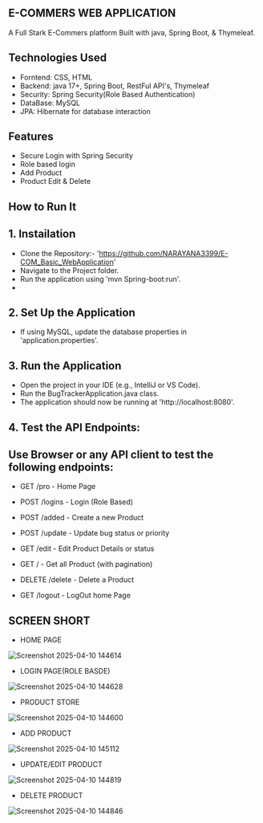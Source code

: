 ## E-COMMERS WEB APPLICATION

A Full Stark E-Commers platform Built with java, Spring Boot, & Thymeleaf.

## Technologies Used
* Forntend: CSS, HTML
* Backend: java 17+, Spring Boot, RestFul API's, Thymeleaf
* Security: Spring Security(Role Based Authentication)
* DataBase: MySQL
* JPA: Hibernate for database interaction

## Features
* Secure Login with Spring Security
* Role based login
* Add Product
* Product Edit & Delete

## How to Run It

## 1. Instailation
  
* Clone the Repository:- 'https://github.com/NARAYANA3399/E-COM_Basic_WebApplication'
* Navigate to the Project folder.
* Run the application using 'mvn Spring-boot:run'.
* 
## 2. Set Up the Application
  
* If using MySQL, update the database properties in 'application.properties'.
  
## 3. Run the Application
  
* Open the project in your IDE (e.g., IntelliJ or VS Code).
* Run the BugTrackerApplication.java class.
* The application should now be running at 'http://localhost:8080'.

## 4. Test the API Endpoints:

## Use Browser or any API client to test the following endpoints:

  * GET /pro - Home Page

  * POST /logins - Login (Role Based)

  * POST /added - Create a new Product

  * POST /update - Update bug status or priority

  * GET /edit - Edit Product Details or status

  * GET / - Get all Product (with pagination)

  * DELETE /delete - Delete a Product

  * GET /logout - LogOut home Page

## SCREEN SHORT

  * HOME PAGE

![Screenshot 2025-04-10 144614](https://github.com/user-attachments/assets/80659206-0d96-4280-a127-6064d1a658da)

  * LOGIN PAGE(ROLE BASDE)

![Screenshot 2025-04-10 144628](https://github.com/user-attachments/assets/1f563705-7a87-41d6-9f11-31f3c87c24b5)

  * PRODUCT STORE

![Screenshot 2025-04-10 144600](https://github.com/user-attachments/assets/6730da6d-9c5d-4e37-9847-31128c3d0081)

*  ADD PRODUCT

![Screenshot 2025-04-10 145112](https://github.com/user-attachments/assets/7526d05a-dd61-4649-9912-af00756dd051)

* UPDATE/EDIT PRODUCT

![Screenshot 2025-04-10 144819](https://github.com/user-attachments/assets/05bb2e3a-1b4b-4e6a-867c-ae67e95277b8)

* DELETE PRODUCT

![Screenshot 2025-04-10 144846](https://github.com/user-attachments/assets/57c1b6cb-293a-4da9-8771-268c940c0c56)













